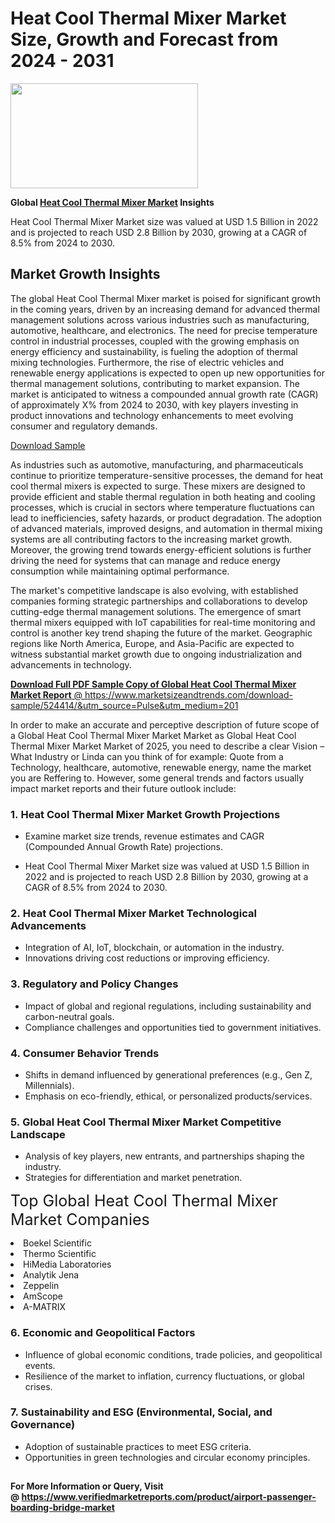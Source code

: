 <H1>Heat Cool Thermal Mixer Market Size, Growth and Forecast from 2024 - 2031</H1><img class="aligncenter size-medium wp-image-584254" src="https://thirdeyenews.in/wp-content/uploads/2024/09/Global-Market-Research-300x168.jpeg" alt="" width="300" height="168" /><p><strong>Global&nbsp;<a href="https://www.marketsizeandtrends.com/download-sample/524414/&amp;utm_source=Pulse&amp;utm_medium=201">Heat Cool Thermal Mixer Market</a> Insights</strong></p><p>Heat Cool Thermal Mixer Market size was valued at USD 1.5 Billion in 2022 and is projected to reach USD 2.8 Billion by 2030, growing at a CAGR of 8.5% from 2024 to 2030.</p><p><h2>Market Growth Insights</h2> <p>The global Heat Cool Thermal Mixer market is poised for significant growth in the coming years, driven by an increasing demand for advanced thermal management solutions across various industries such as manufacturing, automotive, healthcare, and electronics. The need for precise temperature control in industrial processes, coupled with the growing emphasis on energy efficiency and sustainability, is fueling the adoption of thermal mixing technologies. Furthermore, the rise of electric vehicles and renewable energy applications is expected to open up new opportunities for thermal management solutions, contributing to market expansion. The market is anticipated to witness a compounded annual growth rate (CAGR) of approximately X% from 2024 to 2030, with key players investing in product innovations and technology enhancements to meet evolving consumer and regulatory demands.</p> <p><a href="#">Download Sample</a></p> <p>As industries such as automotive, manufacturing, and pharmaceuticals continue to prioritize temperature-sensitive processes, the demand for heat cool thermal mixers is expected to surge. These mixers are designed to provide efficient and stable thermal regulation in both heating and cooling processes, which is crucial in sectors where temperature fluctuations can lead to inefficiencies, safety hazards, or product degradation. The adoption of advanced materials, improved designs, and automation in thermal mixing systems are all contributing factors to the increasing market growth. Moreover, the growing trend towards energy-efficient solutions is further driving the need for systems that can manage and reduce energy consumption while maintaining optimal performance.</p> <p>The market's competitive landscape is also evolving, with established companies forming strategic partnerships and collaborations to develop cutting-edge thermal management solutions. The emergence of smart thermal mixers equipped with IoT capabilities for real-time monitoring and control is another key trend shaping the future of the market. Geographic regions like North America, Europe, and Asia-Pacific are expected to witness substantial market growth due to ongoing industrialization and advancements in technology.</p> <p><a href="#"></p><p><span class=""><strong>Download Full PDF Sample Copy of Global Heat Cool Thermal Mixer Market Report</strong> @ <a href="https://www.marketsizeandtrends.com/download-sample/524414/&amp;utm_source=Pulse&amp;utm_medium=201" target="_blank">https://www.marketsizeandtrends.com/download-sample/524414/&amp;utm_source=Pulse&amp;utm_medium=201</a></span></p><p>In order to make an accurate and perceptive description of future scope of a Global&nbsp;Heat Cool Thermal Mixer Market Market as Global&nbsp;Heat Cool Thermal Mixer Market Market of 2025, you need to describe a clear Vision &ndash; What Industry or Linda can you think of for example: Quote from a Technology, healthcare, automotive, renewable energy, name the market you are Reffering to. However, some general trends and factors usually impact market reports and their future outlook include:</p><h3>1.&nbsp;<strong>Heat Cool Thermal Mixer Market Growth Projections</strong></h3><ul><li>Examine market size trends, revenue estimates and CAGR (Compounded Annual Growth Rate) projections.</li><li><p>Heat Cool Thermal Mixer Market size was valued at USD 1.5 Billion in 2022 and is projected to reach USD 2.8 Billion by 2030, growing at a CAGR of 8.5% from 2024 to 2030.</p></li></ul><h3>2.&nbsp;<strong>Heat Cool Thermal Mixer Market Technological Advancements</strong></h3><ul><li>Integration of AI, IoT, blockchain, or automation in the industry.</li><li>Innovations driving cost reductions or improving efficiency.</li></ul><h3>3.&nbsp;<strong>Regulatory and Policy Changes</strong></h3><ul><li>Impact of global and regional regulations, including sustainability and carbon-neutral goals.</li><li>Compliance challenges and opportunities tied to government initiatives.</li></ul><h3>4.&nbsp;<strong>Consumer Behavior Trends</strong></h3><ul><li>Shifts in demand influenced by generational preferences (e.g., Gen Z, Millennials).</li><li>Emphasis on eco-friendly, ethical, or personalized products/services.</li></ul><h3>5.&nbsp;<strong>Global Heat Cool Thermal Mixer Market Competitive Landscape</strong></h3><ul><li>Analysis of key players, new entrants, and partnerships shaping the industry.</li><li>Strategies for differentiation and market penetration.</li></ul><p data-pm-slice="1 1 []"><span style="color: inherit; font-family: inherit; font-size: 25px;">Top Global Heat Cool Thermal Mixer Market Companies</span></p><div class="" data-test-id=""><p><li>Boekel Scientific</li><li> Thermo Scientific</li><li> HiMedia Laboratories</li><li> Analytik Jena</li><li> Zeppelin</li><li> AmScope</li><li> A-MATRIX</li></p></div><h3>6.&nbsp;<strong>Economic and Geopolitical Factors</strong></h3><ul><li>Influence of global economic conditions, trade policies, and geopolitical events.</li><li>Resilience of the market to inflation, currency fluctuations, or global crises.</li></ul><h3>7.&nbsp;<strong>Sustainability and ESG (Environmental, Social, and Governance)</strong></h3><ul><li>Adoption of sustainable practices to meet ESG criteria.</li><li>Opportunities in green technologies and circular economy principles.</li></ul><h2><strong style="font-size: 14px;">For More Information or Query, Visit @&nbsp;</strong><a style="background-color: #ffffff; font-size: 14px;" href="https://www.marketsizeandtrends.com/report/heat-cool-thermal-mixer-market/" target="_blank">https://www.verifiedmarketreports.com/product/airport-passenger-boarding-bridge-market</a></h2>
